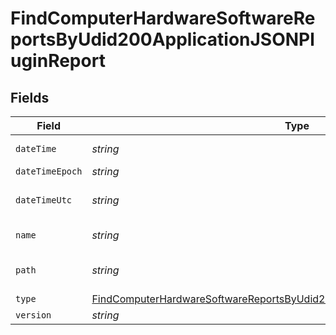 # FindComputerHardwareSoftwareReportsByUdid200ApplicationJSONPluginReport


## Fields

| Field                                                                                                                                                                                 | Type                                                                                                                                                                                  | Required                                                                                                                                                                              | Description                                                                                                                                                                           | Example                                                                                                                                                                               |
| ------------------------------------------------------------------------------------------------------------------------------------------------------------------------------------- | ------------------------------------------------------------------------------------------------------------------------------------------------------------------------------------- | ------------------------------------------------------------------------------------------------------------------------------------------------------------------------------------- | ------------------------------------------------------------------------------------------------------------------------------------------------------------------------------------- | ------------------------------------------------------------------------------------------------------------------------------------------------------------------------------------- |
| `dateTime`                                                                                                                                                                            | *string*                                                                                                                                                                              | :heavy_minus_sign:                                                                                                                                                                    | N/A                                                                                                                                                                                   | 2017-07-07 18:37:04                                                                                                                                                                   |
| `dateTimeEpoch`                                                                                                                                                                       | *string*                                                                                                                                                                              | :heavy_minus_sign:                                                                                                                                                                    | N/A                                                                                                                                                                                   | 1499470624555                                                                                                                                                                         |
| `dateTimeUtc`                                                                                                                                                                         | *string*                                                                                                                                                                              | :heavy_minus_sign:                                                                                                                                                                    | N/A                                                                                                                                                                                   | 2017-07-07T18:37:04.555-0500                                                                                                                                                          |
| `name`                                                                                                                                                                                | *string*                                                                                                                                                                              | :heavy_minus_sign:                                                                                                                                                                    | N/A                                                                                                                                                                                   | Quartz Composer.webplugin                                                                                                                                                             |
| `path`                                                                                                                                                                                | *string*                                                                                                                                                                              | :heavy_minus_sign:                                                                                                                                                                    | N/A                                                                                                                                                                                   | /Library/Internet Plug-Ins/Quartz Composer.webplugin                                                                                                                                  |
| `type`                                                                                                                                                                                | [FindComputerHardwareSoftwareReportsByUdid200ApplicationJSONPluginReportType](../../models/operations/findcomputerhardwaresoftwarereportsbyudid200applicationjsonpluginreporttype.md) | :heavy_minus_sign:                                                                                                                                                                    | N/A                                                                                                                                                                                   |                                                                                                                                                                                       |
| `version`                                                                                                                                                                             | *string*                                                                                                                                                                              | :heavy_minus_sign:                                                                                                                                                                    | N/A                                                                                                                                                                                   | 1.4                                                                                                                                                                                   |